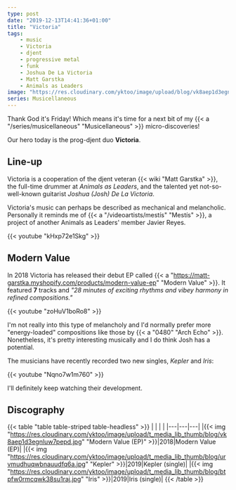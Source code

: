 ```yaml
---
type: post
date: "2019-12-13T14:41:36+01:00"
title: "Victoria"
tags:
    - music
    - Victoria
    - djent
    - progressive metal
    - funk
    - Joshua De La Victoria
    - Matt Garstka
    - Animals as Leaders
image: "https://res.cloudinary.com/yktoo/image/upload/blog/vk8aep1d3egnluw7pepd.jpg"
series: Musicellaneous
---
```


Thank God it's Friday! Which means it's time for a next bit of my {{< a "/series/musicellaneous" "Musicellaneous" >}} micro-discoveries!

Our hero today is the prog-djent duo **Victoria**.

<!--more-->

## Line-up

Victoria is a cooperation of the djent veteran {{< wiki "Matt Garstka" >}}, the full-time drummer at *Animals as Leaders*, and the talented yet not-so-well-known guitarist *Joshua (Josh) De La Victoria*.

Victoria's music can perhaps be described as mechanical and melancholic. Personally it reminds me of {{< a "/videoartists/mestís" "Mestís" >}}, a project of another Animals as Leaders' member Javier Reyes.

{{< youtube "kHxp72e1Skg" >}}

## Modern Value

In 2018 Victoria has released their debut EP called {{< a "https://matt-garstka.myshopify.com/products/modern-value-ep" "Modern Value" >}}. It featured **7** tracks and *"28 minutes of exciting rhythms and vibey harmony in refined compositions."*

{{< youtube "zoHuV1boRo8" >}}

I'm not really into this type of melancholy and I'd normally prefer more "energy-loaded" compositions like those by {{< a "0480" "Arch Echo" >}}. Nonetheless, it's pretty interesting musically and I do think Josh has a potential.

The musicians have recently recorded two new singles, *Kepler* and *Iris*:

{{< youtube "Nqno7w1m760" >}}

I'll definitely keep watching their development.

## Discography

{{< table "table table-striped table-headless" >}}
|   |   |   |
|---|---|---|
|{{< img "https://res.cloudinary.com/yktoo/image/upload/t_media_lib_thumb/blog/vk8aep1d3egnluw7pepd.jpg" "Modern Value (EP)" >}}|2018|Modern Value (EP)|
|{{< img "https://res.cloudinary.com/yktoo/image/upload/t_media_lib_thumb/blog/urvmudhuqwbnauudfq6a.jpg" "Kepler" >}}|2019|Kepler (single)|
|{{< img "https://res.cloudinary.com/yktoo/image/upload/t_media_lib_thumb/blog/btpfw0rmcqwk38su1raj.jpg" "Iris" >}}|2019|Iris (single)|
{{< /table >}}
